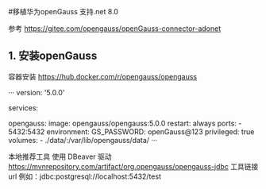 #移植华为openGauss 支持.net 8.0

参考 https://gitee.com/opengauss/openGauss-connector-adonet

## 1. 安装openGauss

容器安装
https://hub.docker.com/r/opengauss/opengauss

···
version: '5.0.0'

services:

  opengauss:
    image: opengauss/opengauss:5.0.0
    restart: always
    ports:
      - 5432:5432
    environment:
      GS_PASSWORD: openGauss@123
    privileged: true
    volumes:
      - ./data/:/var/lib/opengauss/data/
···

本地推荐工具 使用
DBeaver
驱动
https://mvnrepository.com/artifact/org.opengauss/opengauss-jdbc
工具链接url
例如：jdbc:postgresql://localhost:5432/test
